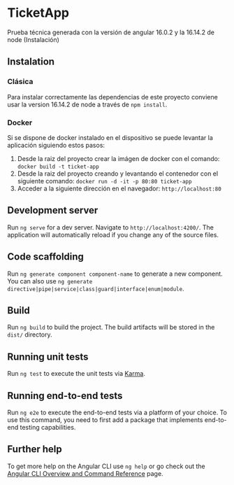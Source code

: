 # TicketApp

Prueba técnica generada con la versión de angular 16.0.2 y la 16.14.2 de node (Instalación)

## Instalation

### Clásica

Para instalar correctamente las dependencias de este proyecto conviene usar la version 16.14.2 de node a través de `npm install`.

### Docker

Si se dispone de docker instalado en el dispositivo se puede levantar la aplicación siguiendo estos pasos:

1. Desde la raiz del proyecto crear la imágen de docker con el comando: `docker build -t ticket-app`
2. Desde la raiz del proyecto creando y levantando el contenedor con el siguiente comando: `docker run -d -it -p 80:80 ticket-app`
3. Acceder a la siguiente dirección en el navegador: `http://localhost:80`

## Development server

Run `ng serve` for a dev server. Navigate to `http://localhost:4200/`. The application will automatically reload if you change any of the source files.

## Code scaffolding

Run `ng generate component component-name` to generate a new component. You can also use `ng generate directive|pipe|service|class|guard|interface|enum|module`.

## Build

Run `ng build` to build the project. The build artifacts will be stored in the `dist/` directory.

## Running unit tests

Run `ng test` to execute the unit tests via [Karma](https://karma-runner.github.io).

## Running end-to-end tests

Run `ng e2e` to execute the end-to-end tests via a platform of your choice. To use this command, you need to first add a package that implements end-to-end testing capabilities.

## Further help

To get more help on the Angular CLI use `ng help` or go check out the [Angular CLI Overview and Command Reference](https://angular.io/cli) page.
